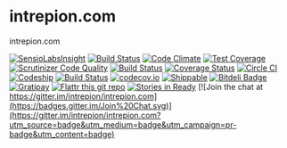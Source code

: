 # intrepion.com

intrepion.com

[![SensioLabsInsight](https://insight.sensiolabs.com/projects/6d56b1d7-839e-4401-8e19-ecca2609bf5d/mini.png)](https://insight.sensiolabs.com/projects/6d56b1d7-839e-4401-8e19-ecca2609bf5d)
[![Build Status](https://travis-ci.org/intrepion/intrepion.com.svg)](https://travis-ci.org/intrepion/intrepion.com)
[![Code Climate](https://codeclimate.com/github/intrepion/intrepion.com/badges/gpa.svg)](https://codeclimate.com/github/intrepion/intrepion.com)
[![Test Coverage](https://codeclimate.com/github/intrepion/intrepion.com/badges/coverage.svg)](https://codeclimate.com/github/intrepion/intrepion.com/coverage)
[![Scrutinizer Code Quality](https://scrutinizer-ci.com/g/intrepion/intrepion.com/badges/quality-score.png?b=master)](https://scrutinizer-ci.com/g/intrepion/intrepion.com/?branch=master)
[![Build Status](https://scrutinizer-ci.com/g/intrepion/intrepion.com/badges/build.png?b=master)](https://scrutinizer-ci.com/g/intrepion/intrepion.com/build-status/master)
[![Coverage Status](https://coveralls.io/repos/intrepion/intrepion.com/badge.svg?branch=master&service=github)](https://coveralls.io/github/intrepion/intrepion.com?branch=master)
[![Circle CI](https://circleci.com/gh/intrepion/intrepion.com.svg?style=svg)](https://circleci.com/gh/intrepion/intrepion.com)
[![Codeship](https://codeship.com/projects/bc507d80-0f24-0133-4a5f-226e55fae8ac/status?branch=master)](https://codeship.com/projects/91893)
[![Build Status](https://semaphoreci.com/api/v1/projects/b8da4dde-4298-416e-8653-dea8e5162fd7/487218/badge.svg)](https://semaphoreci.com/intrepion/intrepion-com-2)
[![codecov.io](http://codecov.io/github/intrepion/intrepion.com/coverage.svg?branch=master)](http://codecov.io/github/intrepion/intrepion.com?branch=master)
[![Shippable](https://api.shippable.com/projects/55a982d3edd7f2c052768554/badge)](https://app.shippable.com/projects/55a982d3edd7f2c052768554)
[![Bitdeli Badge](https://d2weczhvl823v0.cloudfront.net/intrepion/intrepion.com/trend.png)](https://bitdeli.com/free "Bitdeli Badge")
[![Gratipay](https://img.shields.io/gratipay/intrepion.svg)](https://gratipay.com/~intrepion/)
[![Flattr this git repo](http://api.flattr.com/button/flattr-badge-large.png)](https://flattr.com/submit/auto?user_id=intrepion&url=https://github.com/intrepion/intrepion.com&title=intrepion.com&language=PHP&tags=github&category=software)
[![Stories in Ready](https://badge.waffle.io/intrepion/intrepion.com.svg?label=ready&title=Ready)](http://waffle.io/intrepion/intrepion.com)
[![Join the chat at https://gitter.im/intrepion/intrepion.com](https://badges.gitter.im/Join%20Chat.svg)](https://gitter.im/intrepion/intrepion.com?utm_source=badge&utm_medium=badge&utm_campaign=pr-badge&utm_content=badge)
